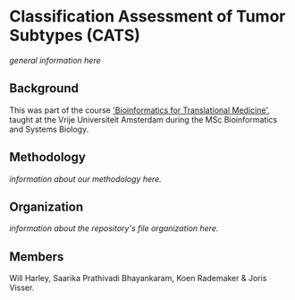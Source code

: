 # Classification Assessment of Tumor Subtypes (CATS)
_general information here_ 

## Background
This was part of the course ['Bioinformatics for Translational Medicine'](https://studiegids.vu.nl/en/2019-2020/courses/X_405092), taught at the Vrije Universiteit Amsterdam during the MSc Bioinformatics and Systems Biology.

## Methodology
_information about our methodology here._

## Organization
_information about the repository's file organization here._

## Members
Will Harley, Saarika Prathivadi Bhayankaram, Koen Rademaker & Joris Visser.
